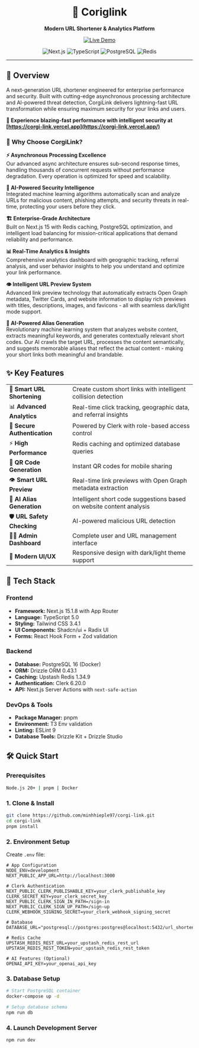 <div align="center">
  <h1>🔗 Coriglink</h1>
  <p><strong>Modern URL Shortener & Analytics Platform</strong></p>
  
  <p>
    <a href="https://corgi-link.vercel.app/" target="_blank">
      <img src="https://img.shields.io/badge/🌐_Live_Demo-Visit_App-blue?style=for-the-badge" alt="Live Demo" />
    </a>
  </p>
  
  <p>
    <img src="https://img.shields.io/badge/Next.js-15.1.8-black?style=for-the-badge&logo=next.js" alt="Next.js" />
    <img src="https://img.shields.io/badge/TypeScript-5.0-blue?style=for-the-badge&logo=typescript" alt="TypeScript" />
    <img src="https://img.shields.io/badge/PostgreSQL-16-blue?style=for-the-badge&logo=postgresql" alt="PostgreSQL" />
    <img src="https://img.shields.io/badge/Redis-Upstash-red?style=for-the-badge&logo=redis" alt="Redis" />
  </p>
</div>

---

## 🌟 Overview

A next-generation URL shortener engineered for enterprise performance and security. Built with cutting-edge asynchronous processing architecture and AI-powered threat detection, CorgiLink delivers lightning-fast URL transformation while ensuring maximum security for your links and users.

**🚀 Experience blazing-fast performance with intelligent security at [https://corgi-link.vercel.app](https://corgi-link.vercel.app/)**

### 🎯 **Why Choose CorgiLink?**

**⚡ Asynchronous Processing Excellence**  
Our advanced async architecture ensures sub-second response times, handling thousands of concurrent requests without performance degradation. Every operation is optimized for speed and scalability.

**🤖 AI-Powered Security Intelligence**  
Integrated machine learning algorithms automatically scan and analyze URLs for malicious content, phishing attempts, and security threats in real-time, protecting your users before they click.

**🏗️ Enterprise-Grade Architecture**  
Built on Next.js 15 with Redis caching, PostgreSQL optimization, and intelligent load balancing for mission-critical applications that demand reliability and performance.

**📊 Real-Time Analytics & Insights**  
Comprehensive analytics dashboard with geographic tracking, referral analysis, and user behavior insights to help you understand and optimize your link performance.

**👁️ Intelligent URL Preview System**  
Advanced link preview technology that automatically extracts Open Graph metadata, Twitter Cards, and website information to display rich previews with titles, descriptions, images, and favicons - all with seamless dark/light mode support.

**🤖 AI-Powered Alias Generation**  
Revolutionary machine learning system that analyzes website content, extracts meaningful keywords, and generates contextually relevant short codes. Our AI crawls the target URL, processes the content semantically, and suggests memorable aliases that reflect the actual content - making your short links both meaningful and brandable.

## ✨ Key Features

<table>
  <tr>
    <td>🔗 <strong>Smart URL Shortening</strong></td>
    <td>Create custom short links with intelligent collision detection</td>
  </tr>
  <tr>
    <td>📊 <strong>Advanced Analytics</strong></td>
    <td>Real-time click tracking, geographic data, and referral insights</td>
  </tr>
  <tr>
    <td>🔐 <strong>Secure Authentication</strong></td>
    <td>Powered by Clerk with role-based access control</td>
  </tr>
  <tr>
    <td>⚡ <strong>High Performance</strong></td>
    <td>Redis caching and optimized database queries</td>
  </tr>
  <tr>
    <td>📱 <strong>QR Code Generation</strong></td>
    <td>Instant QR codes for mobile sharing</td>
  </tr>
  <tr>
    <td>👁️ <strong>Smart URL Preview</strong></td>
    <td>Real-time link previews with Open Graph metadata extraction</td>
  </tr>
  <tr>
    <td>🤖 <strong>AI Alias Generation</strong></td>
    <td>Intelligent short code suggestions based on website content analysis</td>
  </tr>
  <tr>
    <td>🛡️ <strong>URL Safety Checking</strong></td>
    <td>AI-powered malicious URL detection</td>
  </tr>
  <tr>
    <td>👨‍💼 <strong>Admin Dashboard</strong></td>
    <td>Complete user and URL management interface</td>
  </tr>
  <tr>
    <td>🎨 <strong>Modern UI/UX</strong></td>
    <td>Responsive design with dark/light theme support</td>
  </tr>
</table>

## 🚀 Tech Stack

### **Frontend**

- **Framework:** Next.js 15.1.8 with App Router
- **Language:** TypeScript 5.0
- **Styling:** Tailwind CSS 3.4.1
- **UI Components:** Shadcn/ui + Radix UI
- **Forms:** React Hook Form + Zod validation

### **Backend**

- **Database:** PostgreSQL 16 (Docker)
- **ORM:** Drizzle ORM 0.43.1
- **Caching:** Upstash Redis 1.34.9
- **Authentication:** Clerk 6.20.0
- **API:** Next.js Server Actions with `next-safe-action`

### **DevOps & Tools**

- **Package Manager:** pnpm
- **Environment:** T3 Env validation
- **Linting:** ESLint 9
- **Database Tools:** Drizzle Kit + Drizzle Studio

## 🛠️ Quick Start

### Prerequisites

```bash
Node.js 20+ | pnpm | Docker
```

### 1. Clone & Install

```bash
git clone https://github.com/minhhieple97/corgi-link.git
cd corgi-link
pnpm install
```

### 2. Environment Setup

Create `.env` file:

```env
# App Configuration
NODE_ENV=development
NEXT_PUBLIC_APP_URL=http://localhost:3000

# Clerk Authentication
NEXT_PUBLIC_CLERK_PUBLISHABLE_KEY=your_clerk_publishable_key
CLERK_SECRET_KEY=your_clerk_secret_key
NEXT_PUBLIC_CLERK_SIGN_IN_PATH=/sign-in
NEXT_PUBLIC_CLERK_SIGN_UP_PATH=/sign-up
CLERK_WEBHOOK_SIGNING_SECRET=your_clerk_webhook_signing_secret

# Database
DATABASE_URL="postgresql://postgres:postgres@localhost:5432/url_shortener_db"

# Redis Cache
UPSTASH_REDIS_REST_URL=your_upstash_redis_rest_url
UPSTASH_REDIS_REST_TOKEN=your_upstash_redis_rest_token

# AI Features (Optional)
OPENAI_API_KEY=your_openai_api_key
```

### 3. Database Setup

```bash
# Start PostgreSQL container
docker-compose up -d

# Setup database schema
npm run db
```

### 4. Launch Development Server

```bash
npm run dev
```
